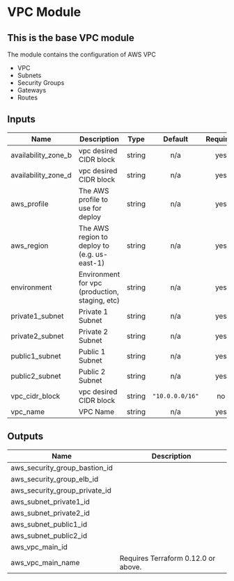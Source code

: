# VPC Module

## This is the base VPC module

The module contains the configuration of AWS VPC

* VPC
* Subnets
* Security Groups
* Gateways
* Routes

<!-- BEGINNING OF PRE-COMMIT-TERRAFORM DOCS HOOK -->
## Inputs

| Name | Description | Type | Default | Required |
|------|-------------|:----:|:-----:|:-----:|
| availability\_zone\_b | vpc desired CIDR block | string | n/a | yes |
| availability\_zone\_d | vpc desired CIDR block | string | n/a | yes |
| aws\_profile | The AWS profile to use for deploy | string | n/a | yes |
| aws\_region | The AWS region to deploy to (e.g. us-east-1) | string | n/a | yes |
| environment | Environment for vpc (production, staging, etc) | string | n/a | yes |
| private1\_subnet | Private 1 Subnet | string | n/a | yes |
| private2\_subnet | Private 2 Subnet | string | n/a | yes |
| public1\_subnet | Public 1 Subnet | string | n/a | yes |
| public2\_subnet | Public 2 Subnet | string | n/a | yes |
| vpc\_cidr\_block | vpc desired CIDR block | string | `"10.0.0.0/16"` | no |
| vpc\_name | VPC Name | string | n/a | yes |

## Outputs

| Name | Description |
|------|-------------|
| aws\_security\_group\_bastion\_id |  |
| aws\_security\_group\_elb\_id |  |
| aws\_security\_group\_private\_id |  |
| aws\_subnet\_private1\_id |  |
| aws\_subnet\_private2\_id |  |
| aws\_subnet\_public1\_id |  |
| aws\_subnet\_public2\_id |  |
| aws\_vpc\_main\_id |  |
| aws\_vpc\_main\_name | Requires Terraform 0.12.0 or above. |

<!-- END OF PRE-COMMIT-TERRAFORM DOCS HOOK -->
